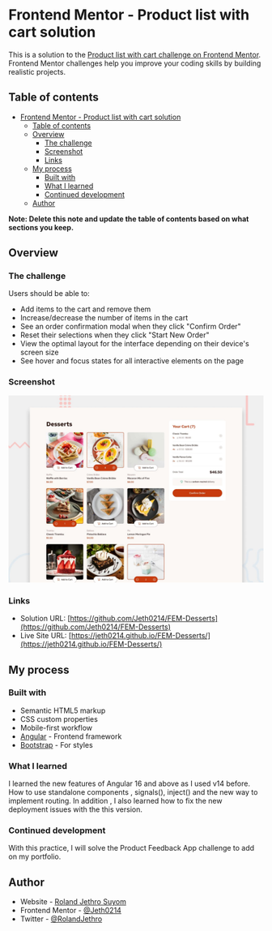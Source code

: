 # Frontend Mentor - Product list with cart solution

This is a solution to the [Product list with cart challenge on Frontend Mentor](https://www.frontendmentor.io/challenges/product-list-with-cart-5MmqLVAp_d). Frontend Mentor challenges help you improve your coding skills by building realistic projects. 

## Table of contents

- [Frontend Mentor - Product list with cart solution](#frontend-mentor---product-list-with-cart-solution)
  - [Table of contents](#table-of-contents)
  - [Overview](#overview)
    - [The challenge](#the-challenge)
    - [Screenshot](#screenshot)
    - [Links](#links)
  - [My process](#my-process)
    - [Built with](#built-with)
    - [What I learned](#what-i-learned)
    - [Continued development](#continued-development)
  - [Author](#author)

**Note: Delete this note and update the table of contents based on what sections you keep.**

## Overview

### The challenge

Users should be able to:

- Add items to the cart and remove them
- Increase/decrease the number of items in the cart
- See an order confirmation modal when they click "Confirm Order"
- Reset their selections when they click "Start New Order"
- View the optimal layout for the interface depending on their device's screen size
- See hover and focus states for all interactive elements on the page

### Screenshot

![](./preview.jpg)



### Links

- Solution URL: [https://github.com/Jeth0214/FEM-Desserts](https://github.com/Jeth0214/FEM-Desserts)
- Live Site URL: [https://jeth0214.github.io/FEM-Desserts/](https://jeth0214.github.io/FEM-Desserts/)

## My process

### Built with

- Semantic HTML5 markup
- CSS custom properties
- Mobile-first workflow
- [Angular](https://angular.dev/api) - Frontend framework
- [Bootstrap](https://getbootstrap.com/docs/5.3/getting-started/introduction/) - For styles



### What I learned

I learned the new features of Angular 16 and above as I used v14 before. How to use standalone components , signals(), inject() and the new way to implement routing. In addition , I also learned how to fix the new deployment issues with the this version.



### Continued development

With this practice, I will solve the Product Feedback App challenge to add on my portfolio.



## Author

- Website - [Roland Jethro Suyom](https://jeth0214.github.io/JethCode/)
- Frontend Mentor - [@Jeth0214](https://www.frontendmentor.io/profile/Jeth0214)
- Twitter - [@RolandJethro](https://x.com/RolandJethro)








